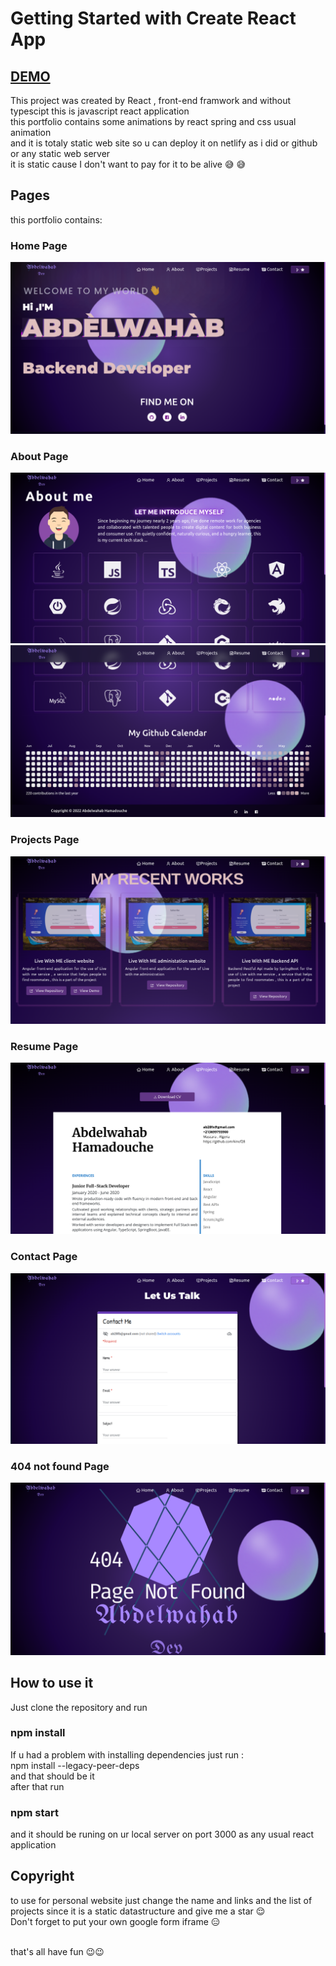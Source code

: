 # Getting Started with Create React App

## [DEMO](https://abdelwahab-hamadouche.netlify.app/)

This project was created by React , front-end framwork and without typescipt this is javascript react application 
<br />
this portfolio contains some animations by react spring and css usual animation
<br />
and it is totaly static web site so u can deploy it on netlify as i did or github or any static web server 
<br />
it is static cause I don't want to pay for it to be alive  😅 😅

## Pages
this portfolio contains:
### Home Page
![home page](./screenshots/home-page.png)
### About Page
![about page](./screenshots/about-page.png)
![about page part 2](./screenshots/about-page2.png)
### Projects Page
![project page](./screenshots/projects-page.png)
### Resume Page
![resume page](./screenshots/resume-page.png)
### Contact Page
![contact page](./screenshots/contact-page.png)
### 404 not found Page
![not found page](./screenshots/not-found-page.png)

## How to use it

Just clone the repository and run 
### npm install 
If u had a problem with installing dependencies just run : <br /> npm install --legacy-peer-deps  <br /> and that should be it <br />
after that run 
### npm start
and it should be runing on ur local server on port 3000 as any usual react application 

## Copyright

to use for personal website just change the name and links and the list of projects since it is a static datastructure 
and give me a star  😌  <br />
Don't forget to put your own google form iframe 😑

<br /> 
that's all have fun 😉😉
